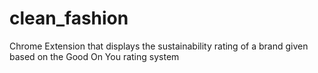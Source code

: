 # clean_fashion
Chrome Extension that displays the sustainability rating of a brand given based on the Good On You rating system
